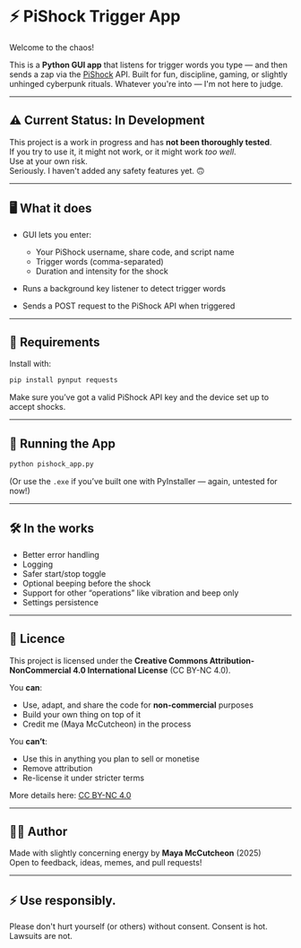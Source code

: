 # ⚡ PiShock Trigger App

Welcome to the chaos!

This is a **Python GUI app** that listens for trigger words you type — and then sends a zap via the [PiShock](https://www.pishock.com/) API. Built for fun, discipline, gaming, or slightly unhinged cyberpunk rituals. Whatever you're into — I'm not here to judge.

---

## ⚠️ **Current Status: In Development**  
This project is a work in progress and has **not been thoroughly tested**.  
If you try to use it, it might not work, or it might work *too well*.  
Use at your own risk.  
Seriously. I haven't added any safety features yet. 🙃

---

## 🖥️ What it does

- GUI lets you enter:
  - Your PiShock username, share code, and script name
  - Trigger words (comma-separated)
  - Duration and intensity for the shock

- Runs a background key listener to detect trigger words
- Sends a POST request to the PiShock API when triggered

---

## 🔧 Requirements

Install with:

```bash
pip install pynput requests
```

Make sure you’ve got a valid PiShock API key and the device set up to accept shocks.

---

## 🚀 Running the App

```bash
python pishock_app.py
```

(Or use the `.exe` if you’ve built one with PyInstaller — again, untested for now!)

---

## 🛠️ In the works

- Better error handling
- Logging
- Safer start/stop toggle
- Optional beeping before the shock
- Support for other “operations” like vibration and beep only
- Settings persistence

---

## 📜 Licence

This project is licensed under the **Creative Commons Attribution-NonCommercial 4.0 International License** (CC BY-NC 4.0).

You **can**:
- Use, adapt, and share the code for **non-commercial** purposes  
- Build your own thing on top of it  
- Credit me (Maya McCutcheon) in the process

You **can’t**:
- Use this in anything you plan to sell or monetise  
- Remove attribution  
- Re-license it under stricter terms

More details here: [CC BY-NC 4.0](https://creativecommons.org/licenses/by-nc/4.0/)

---

## 🙋‍♀️ Author

Made with slightly concerning energy by **Maya McCutcheon** (2025)  
Open to feedback, ideas, memes, and pull requests!

---

## ⚡ Use responsibly.
Please don't hurt yourself (or others) without consent. Consent is hot. Lawsuits are not.
